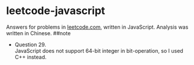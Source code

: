 # leetcode-javascript
Answers for problems in [leetcode.com](https://leetcode.com), written in JavaScript.
Analysis was written in Chinese.
##note
* Question 29.  
JavaScript does not support 64-bit integer in bit-operation, so I used C++ instead.